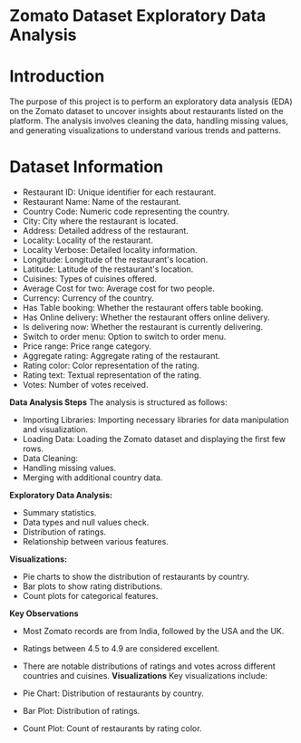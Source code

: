 # Zomato Dataset Exploratory Data Analysis
# Introduction
The purpose of this project is to perform an exploratory data analysis (EDA) on the Zomato dataset to uncover insights about restaurants listed on the platform. 
The analysis involves cleaning the data, handling missing values, and generating visualizations to understand various trends and patterns.

# Dataset Information
- Restaurant ID: Unique identifier for each restaurant.
- Restaurant Name: Name of the restaurant.
- Country Code: Numeric code representing the country.
- City: City where the restaurant is located.
- Address: Detailed address of the restaurant.
- Locality: Locality of the restaurant.
- Locality Verbose: Detailed locality information.
- Longitude: Longitude of the restaurant's location.
- Latitude: Latitude of the restaurant's location.
- Cuisines: Types of cuisines offered.
- Average Cost for two: Average cost for two people.
- Currency: Currency of the country.
- Has Table booking: Whether the restaurant offers table booking.
- Has Online delivery: Whether the restaurant offers online delivery.
- Is delivering now: Whether the restaurant is currently delivering.
- Switch to order menu: Option to switch to order menu.
- Price range: Price range category.
- Aggregate rating: Aggregate rating of the restaurant.
- Rating color: Color representation of the rating.
- Rating text: Textual representation of the rating.
- Votes: Number of votes received.

**Data Analysis Steps**
The analysis is structured as follows:

- Importing Libraries: Importing necessary libraries for data manipulation and visualization.
- Loading Data: Loading the Zomato dataset and displaying the first few rows.
- Data Cleaning:
- Handling missing values.
- Merging with additional country data.


**Exploratory Data Analysis:**
- Summary statistics.
- Data types and null values check.
- Distribution of ratings.
- Relationship between various features.

**Visualizations:**
- Pie charts to show the distribution of restaurants by country.
- Bar plots to show rating distributions.
- Count plots for categorical features.

  
**Key Observations**
- Most Zomato records are from India, followed by the USA and the UK.
- Ratings between 4.5 to 4.9 are considered excellent.
- There are notable distributions of ratings and votes across different countries and cuisines.
**Visualizations**
Key visualizations include:

- Pie Chart: Distribution of restaurants by country.
- Bar Plot: Distribution of ratings.
- Count Plot: Count of restaurants by rating color.
